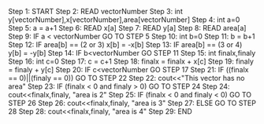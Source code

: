 Step 1: START
Step 2: READ vectorNumber
Step 3: int y[vectorNumber],x[vectorNumber],area[vectorNumber]
Step 4: int a=0
Step 5: a = a+1
Step 6: READ x[a]
Step 7: READ y[a]
Step 8: READ area[a]
Step 9: IF a < vectorNumber GO TO STEP 5
Step 10: int b=0
Step 11: b = b+1
Step 12: IF area[b] == (2 or 3) x[b] = -x[b]
Step 13: IF area[b] == (3 or 4) y[b] = -y[b]
Step 14: IF b<vectorNumber GO STEP 11
Step 15: int finalx,finaly
Step 16: int c=0
Step 17: c = c+1
Step 18: finalx = finalx + x[c]
Step 19: finaly = finaly + y[c]
Step 20: IF c<vectorNumber GO STEP 17
Step 21: IF ((finalx == 0)||(finaly == 0)) GO TO STEP 22
Step 22: cout<<"This vector has no area"
Step 23: IF (finalx < 0 and finaly > 0) GO TO STEP 24
Step 24: cout<<finalx,finaly, "area is 2"
Step 25: IF (finalx < 0 and finaly < 0) GO TO STEP 26
Step 26: cout<<finalx,finaly, "area is 3"
Step 27: ELSE GO TO STEP 28
Step 28: cout<<finalx,finaly, "area is 4"
Step 29: END



